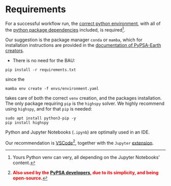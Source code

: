 Requirements
=============
For a successful workflow run, the [correct python environment][venv], with all of the [python package dependencies][dependencies] included, is required[^1].

Our suggestion is the package manager `conda` or `mamba`, which for installation instructions are provided in the [documentation of PyPSA-Earth creators][PyPSA-Earth].

* There is no need for the BAU:

~~~
pip install -r requirements.txt
~~~

since the

~~~
mamba env create -f envs/environment.yaml
~~~

takes care of both the correct `venv` creation, and the packages installation. The only package requiring `pip` is the `highspy` solver. We highly recommend using `highspy`, and for that `pip` is needed:
~~~
sudo apt install python3-pip -y
pip install highspy
~~~

Python and Jupyter Notebooks (`.ipynb`) are optimally used in an IDE.

Our recommendation is [VSCode][VSCode][^2], together with the `Jupyter` [extension][Jupyter].


[^1]: Yours Python venv can very, all depending on the Jupyter Notebooks' content.
[^2]:   <b><font color='red'>Also used by the [PyPSA developers][PyPSA-Earth], due to its simplicity, and being open-source.</font></b>



<!-- # Internal Doc References -->
[venv]:         https://github.com/open-energy-transition/data-science-for-esm/blob/e52f7980165928a7cd90826ee0bf8cd3fb407892/environment.yaml
[dependencies]: https://github.com/open-energy-transition/data-science-for-esm/blob/e52f7980165928a7cd90826ee0bf8cd3fb407892/requirements.txt
[PyPSA-Earth]:  https://pypsa-earth.readthedocs.io/en/latest/installation.html
[VSCode]:       https://github.com/microsoft/vscode
[Jupyter]:      https://medium.com/@claudia.nikel/how-to-setup-a-jupyter-notebook-in-vs-code-w-virtual-env-kernels-install-packages-884cf643375e